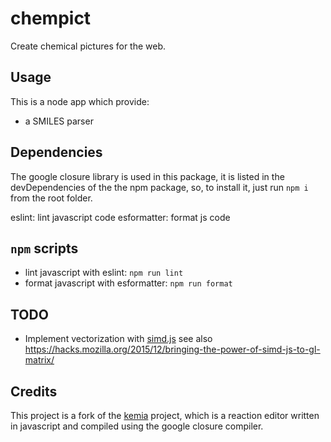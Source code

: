 # chempict
Create chemical pictures for the web.

## Usage

This is a node app which provide:

- a SMILES parser

## Dependencies

The google closure library is used in this package, it is listed in the devDependencies of the the npm package, so, to install it, just run `npm i` from the root folder.

eslint: lint javascript code
esformatter: format js code

## `npm` scripts

- lint javascript with eslint: `npm run lint`
- format javascript with esformatter: `npm run format`

## TODO

- Implement vectorization with [simd.js](https://hacks.mozilla.org/2014/10/introducing-simd-js/) see also <https://hacks.mozilla.org/2015/12/bringing-the-power-of-simd-js-to-gl-matrix/>

## Credits

This project is a fork of the [kemia](http://kemia.github.io/) project, which is a reaction editor written in javascript and compiled using the google closure compiler.
